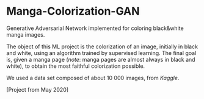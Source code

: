 # Manga-Colorization-GAN
Generative Adversarial Network implemented for coloring black&amp;white manga images.

The object of this ML project is the colorization of an image, initially in black and white, using an algorithm trained by supervised learning. The final goal is, given a manga page (*note*: manga pages are almost always in black and white), to obtain the most faithful colorization possible.

We used a data set composed of about 10 000 images, from *Kaggle*.

[Project from May 2020]
